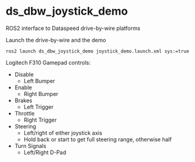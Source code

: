 # ds_dbw_joystick_demo
ROS2 interface to Dataspeed drive-by-wire platforms

Launch the drive-by-wire and the demo
```
ros2 launch ds_dbw_joystick_demo joystick_demo.launch.xml sys:=true
```

Logitech F310 Gamepad controls:

* Disable
    * Left Bumper
* Enable
    * Right Bumper
* Brakes
    * Left Trigger
* Throttle
    * Right Trigger
* Steering
    * Left/right of either joystick axis
    * Hold back or start to get full steering range, otherwise half
* Turn Signals
    * Left/Right D-Pad
